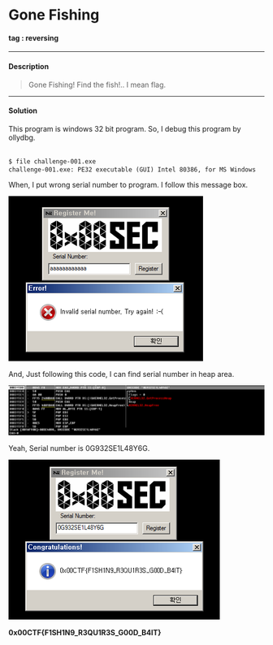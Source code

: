 # **Gone Fishing**

#### tag : reversing

-----------------------------------------------

#### Description

>Gone Fishing! Find the fish!.. I mean flag.

-----------------------------------------------

#### Solution

This program is windows 32 bit program. So, I debug this program by ollydbg.

~~~

$ file challenge-001.exe
challenge-001.exe: PE32 executable (GUI) Intel 80386, for MS Windows

~~~

When, I put wrong serial number to program. I follow this message box.

![image1](./images/1.png)

And, Just following this code, I can find serial number in heap area.

![image2](./images/2.png)

Yeah, Serial number is 0G932SE1L48Y6G.

![image3](./images/3.png)

**0x00CTF{F1SH1N9_R3QU1R3S_G00D_B4IT}**

